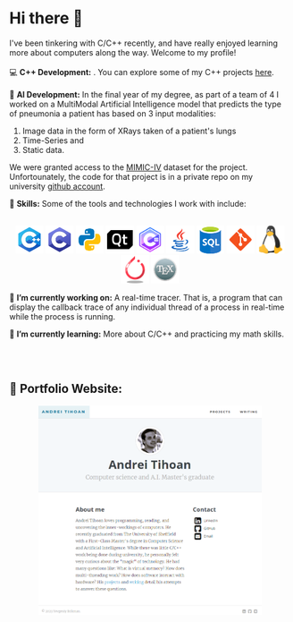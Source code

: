 # Hi there 👋

I've been tinkering with C/C++ recently, and have really enjoyed learning more about computers along the way. Welcome to my profile!
<br>
<br>
💻 **C++ Development:** . You can explore some of my C++ projects [here](https://andreitihoan.com/projects).
<br>
<br>
🤖 **AI Development:** In the final year of my degree, as part of a team of 4 I worked on a MultiModal Artificial Intelligence model that predicts the type of pneumonia a patient has based on 3 input modalities:
1. Image data in the form of XRays taken of a patient's lungs
2. Time-Series and
3. Static data.

We were granted access to the [MIMIC-IV](https://physionet.org/content/mimiciv/2.2/) dataset for the project.
Unfortounately, the code for that project is in a private repo on my university [github account](https://github.com/Gizs).

🔧 **Skills:** Some of the tools and technologies I work with include:
<br>
<br>
<p align="center">
   <img src="data/icons8-c++.svg" alt="cpp" width="50">
   <img src="data/icons8-c-programming.svg" alt="c-without-pp" width="50">
   <img src="data/icons8-python.svg" alt="python" width="50">
   <img src="data/icons8-qt.svg" alt="qt" width="50">
   <img src="data/icons8-c-sharp-logo.svg" alt="csharp" width="50">
   <img src="data/icons8-java-logo.svg" alt="java" width="50">
   <img src="data/sql.png" alt="sql" width="50">
   <img src="data/icons8-git-logo.svg" alt="git" width="50">
   <img src="data/linux.svg" alt="linux" width="50">
   <img src="data/icons8-pytorch.svg" alt="pytorch" width="50">
   <img src="data/icons8-latex.svg" alt="latex" width="50">
</p>

🔭 **I’m currently working on:** A real-time tracer. That is, a program that can display the callback trace of any individual thread of a process in real-time while the process is running.

🌱 **I’m currently learning:** More about C/C++ and practicing my math skills.

<br>
<br> 

## 📂 Portfolio Website:
<div align="center">
<a href="https://www.andreitihoan.com">
   <img src="data/portfolio.PNG" alt="portfolio" width="400">
</a>
</div>
<br>
<br>


<!--
**AndreiTih/AndreiTih** is a ✨ _special_ ✨ repository because its `README.md` (this file) appears on your GitHub profile.

Here are some ideas to get you started:

- 👯 I’m looking to collaborate on ...
- 🤔 I’m looking for help with ...
- 💬 Ask me about ...
- 📫 How to reach me: ...
- 😄 Pronouns: ...
- ⚡ Fun fact: ...
-->
